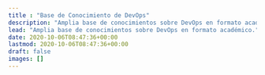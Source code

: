 ```yaml
---
title : "Base de Conocimiento de DevOps"
description: "Amplia base de conocimientos sobre DevOps en formato académico."
lead: "Amplia base de conocimientos sobre DevOps en formato académico."
date: 2020-10-06T08:47:36+00:00
lastmod: 2020-10-06T08:47:36+00:00
draft: false
images: []
---
```

